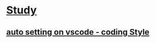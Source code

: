 # [Study](https://github.ecodesamsung.com/Best-Reviewer-3-17/SHARED)   

## [auto setting on vscode - coding Style](https://github.com/younlea/AlgoStudy/wiki/coding-style)    
